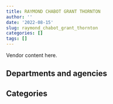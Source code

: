```yaml
---
title: RAYMOND CHABOT GRANT THORNTON
author: ''
date: '2022-08-15'
slug: raymond_chabot_grant_thornton
categories: []
tags: []
---
```


<script src="/rmarkdown-libs/htmlwidgets/htmlwidgets.js"></script>
<link href="/rmarkdown-libs/datatables-css/datatables-crosstalk.css" rel="stylesheet" />
<script src="/rmarkdown-libs/datatables-binding/datatables.js"></script>
<script src="/rmarkdown-libs/jquery/jquery-3.6.0.min.js"></script>
<link href="/rmarkdown-libs/dt-core-bootstrap/css/dataTables.bootstrap.min.css" rel="stylesheet" />
<link href="/rmarkdown-libs/dt-core-bootstrap/css/dataTables.bootstrap.extra.css" rel="stylesheet" />
<script src="/rmarkdown-libs/dt-core-bootstrap/js/jquery.dataTables.min.js"></script>
<script src="/rmarkdown-libs/dt-core-bootstrap/js/dataTables.bootstrap.min.js"></script>
<link href="/rmarkdown-libs/crosstalk/css/crosstalk.min.css" rel="stylesheet" />
<script src="/rmarkdown-libs/crosstalk/js/crosstalk.min.js"></script>
<script src="/rmarkdown-libs/htmlwidgets/htmlwidgets.js"></script>
<link href="/rmarkdown-libs/datatables-css/datatables-crosstalk.css" rel="stylesheet" />
<script src="/rmarkdown-libs/datatables-binding/datatables.js"></script>
<script src="/rmarkdown-libs/jquery/jquery-3.6.0.min.js"></script>
<link href="/rmarkdown-libs/dt-core-bootstrap/css/dataTables.bootstrap.min.css" rel="stylesheet" />
<link href="/rmarkdown-libs/dt-core-bootstrap/css/dataTables.bootstrap.extra.css" rel="stylesheet" />
<script src="/rmarkdown-libs/dt-core-bootstrap/js/jquery.dataTables.min.js"></script>
<script src="/rmarkdown-libs/dt-core-bootstrap/js/dataTables.bootstrap.min.js"></script>
<link href="/rmarkdown-libs/crosstalk/css/crosstalk.min.css" rel="stylesheet" />
<script src="/rmarkdown-libs/crosstalk/js/crosstalk.min.js"></script>

Vendor content here.

## Departments and agencies

<div id="htmlwidget-1" style="width:100%;height:auto;" class="datatables html-widget"></div>
<script type="application/json" data-for="htmlwidget-1">{"x":{"style":"bootstrap","filter":"none","vertical":false,"data":[["<a href=\"/departments/aandc-aadnc/\">Crown-Indigenous Relations and Northern Affairs Canada<\/a>","<a href=\"/departments/acoa-apeca/\">Atlantic Canada Opportunities Agency<\/a>","<a href=\"/departments/atssc-scdata/\">Administrative Tribunals Support Service of Canada<\/a>","<a href=\"/departments/cas-satj/\">Courts Administration Service<\/a>","<a href=\"/departments/cbsa-asfc/\">Canada Border Services Agency<\/a>","<a href=\"/departments/cer-rec/\">Canada Energy Regulator<\/a>","<a href=\"/departments/cfia-acia/\">Canadian Food Inspection Agency<\/a>","<a href=\"/departments/cgc-ccg/\">Canadian Grain Commission<\/a>","<a href=\"/departments/cic/\">Immigration, Refugees and Citizenship Canada<\/a>","<a href=\"/departments/cihr-irsc/\">Canadian Institutes of Health Research<\/a>","<a href=\"/departments/cnsc-ccsn/\">Canadian Nuclear Safety Commission<\/a>","<a href=\"/departments/dfatd-maecd/\">Global Affairs Canada<\/a>","<a href=\"/departments/dfo-mpo/\">Fisheries and Oceans Canada<\/a>","<a href=\"/departments/dnd-mdn/\">National Defence<\/a>","<a href=\"/departments/ec/\">Environment and Climate Change Canada<\/a>","<a href=\"/departments/elections/\">Elections Canada<\/a>","<a href=\"/departments/esdc-edsc/\">Employment and Social Development Canada<\/a>","<a href=\"/departments/fcac-acfc/\">Financial Consumer Agency of Canada<\/a>","<a href=\"/departments/fin/\">Department of Finance Canada<\/a>","<a href=\"/departments/hc-sc/\">Health Canada<\/a>","<a href=\"/departments/iaac-aeic/\">Impact Assessment Agency of Canada<\/a>","<a href=\"/departments/ic/\">Innovation, Science and Economic Development Canada<\/a>","<a href=\"/departments/infc/\">Infrastructure Canada<\/a>","<a href=\"/departments/isc-sac/\">Indigenous Services Canada<\/a>","<a href=\"/departments/jus/\">Department of Justice Canada<\/a>","<a href=\"/departments/nrc-cnrc/\">National Research Council Canada<\/a>","<a href=\"/departments/nrcan-rncan/\">Natural Resources Canada<\/a>","<a href=\"/departments/nserc-crsng/\">Natural Sciences and Engineering Research Council of Canada<\/a>","<a href=\"/departments/oag-bvg/\">Office of the Auditor General of Canada<\/a>","<a href=\"/departments/ocol-clo/\">Office of the Commissioner of Official Languages<\/a>","<a href=\"/departments/oic-ci/\">Office of the Information Commissioner of Canada<\/a>","<a href=\"/departments/opc-cpvp/\">Office of the Privacy Commissioner of Canada<\/a>","<a href=\"/departments/osfi-bsif/\">Office of the Superintendent of Financial Institutions Canada<\/a>","<a href=\"/departments/pc/\">Parks Canada<\/a>","<a href=\"/departments/pch/\">Canadian Heritage<\/a>","<a href=\"/departments/pco-bcp/\">Privy Council Office<\/a>","<a href=\"/departments/phac-aspc/\">Public Health Agency of Canada<\/a>","<a href=\"/departments/polar-polaire/\">Polar Knowledge Canada<\/a>","<a href=\"/departments/ppsc-sppc/\">Public Prosecution Service of Canada<\/a>","<a href=\"/departments/ps-sp/\">Public Safety Canada<\/a>","<a href=\"/departments/pwgsc-tpsgc/\">Public Services and Procurement Canada<\/a>","<a href=\"/departments/rcmp-grc/\">Royal Canadian Mounted Police<\/a>","<a href=\"/departments/ssc-spc/\">Shared Services Canada<\/a>","<a href=\"/departments/tc/\">Transport Canada<\/a>","<a href=\"/departments/vac-acc/\">Veterans Affairs Canada<\/a>"],["$   854,151.44","$     5,490.10","$     6,908.16",null,"$   568,193.30","$   326,948.28","$    69,156.00","$    39,353.25","$   162,537.71",null,null,"$   936,798.56",null,null,"$    24,845.88",null,null,null,"$    56,642.31","$   243,979.93",null,"$ 1,017,310.55",null,"$    79,800.00","$   115,799.89","$    73,045.88","$   860,315.95",null,"$    83,566.35","$   113,873.10",null,"$    13,222.12","$    86,898.59",null,"$   339,056.83",null,"$    68,459.81",null,"$    10,978.98",null,"$   148,896.39",null,"$   168,548.09",null,"$    24,521.00"],["$   854,151.44","$    19,464.90","$    81,338.06","$    24,789.38","$   430,708.38","$    25,000.00",null,"$    51,305.87",null,null,"$    24,577.50","$ 1,170,452.13",null,null,"$   141,721.06","$ 2,246,888.16",null,"$   431,856.34",null,"$   206,640.26",null,"$   996,765.38","$   244,911.72","$   177,600.61","$    96,526.25",null,"$    97,346.87","$    23,672.01","$   102,154.39","$   149,729.51","$    68,783.79","$     9,772.88","$   221,123.18",null,"$   481,582.77","$    24,577.50","$   211,207.75",null,"$    37,752.27","$   730,278.77","$   343,726.42",null,"$   168,548.09","$   180,050.17","$   725,570.54"],["$   985,910.06","$    19,550.00",null,"$    30,510.00","$ 2,155,271.20","$    40,687.50","$    81,360.00","$    51,446.44",null,"$    24,916.50","$    38,137.50","$ 1,250,146.78","$     9,968.59","$    20,832.22","$    56,610.81","$ 2,253,044.02",null,null,null,"$   207,206.40",null,"$    17,797.50","$   218,260.52",null,"$   197,444.01",null,"$   188,447.12","$    35,313.99","$   159,101.12","$   214,686.77",null,null,"$   102,503.17",null,"$   302,192.41","$    45,200.00","$    86,282.34","$    69,071.11","$    38,307.00","$ 1,272,400.65","$   560,280.15","$    39,550.00","$    98,819.97","$   172,905.33","$   870,140.81"],["$   854,151.44",null,null,"$     9,048.31","$ 1,038,081.07",null,null,"$     8,574.41",null,null,"$    65,229.25","$ 1,316,150.85","$    29,706.41","$   409,955.74",null,"$ 1,639,403.89","$    45,987.23",null,"$    13,242.19","$   221,570.69","$    95,048.23","$    69,492.91","$    34,608.73","$   170,162.87","$   236,955.75","$    56,679.15","$   588,523.43",null,"$   166,764.14","$   250,489.46",null,"$    30,329.70","$   109,090.20","$    47,356.69","$   381,917.34",null,null,"$    97,716.89","$    38,137.50","$ 1,340,098.67","$   717,170.41",null,"$    39,324.00","$   113,522.63","$   892,775.88"]],"container":"<table class=\"table table-striped table-hover row-border order-column display\">\n  <thead>\n    <tr>\n      <th>Department<\/th>\n      <th>2017-2018<\/th>\n      <th>2018-2019<\/th>\n      <th>2019-2020<\/th>\n      <th>2020-2021<\/th>\n    <\/tr>\n  <\/thead>\n<\/table>","options":{"order":[[4,"desc"]],"pageLength":10,"autoWidth":true,"columnDefs":[],"orderClasses":false}},"evals":[],"jsHooks":[]}</script>

## Categories

<div id="htmlwidget-2" style="width:100%;height:auto;" class="datatables html-widget"></div>
<script type="application/json" data-for="htmlwidget-2">{"x":{"style":"bootstrap","filter":"none","vertical":false,"data":[["<a href=\"/categories/2_professional_services/\">Professional services<\/a>","<a href=\"/categories/3_information_technology/\">Information technology<\/a>","<a href=\"/categories/7_travel/\">Travel<\/a>",null],["$  6,159,128.05","$    340,170.40",null,null],["$ 10,557,319.29","$    190,523.14","$     52,731.92",null],["$ 10,845,541.35","$  1,027,556.38","$     22,559.25","$     18,645.00"],["$ 10,113,651.45","$  1,013,614.58",null,null]],"container":"<table class=\"table table-striped table-hover row-border order-column display\">\n  <thead>\n    <tr>\n      <th>Category<\/th>\n      <th>2017-2018<\/th>\n      <th>2018-2019<\/th>\n      <th>2019-2020<\/th>\n      <th>2020-2021<\/th>\n    <\/tr>\n  <\/thead>\n<\/table>","options":{"order":[[4,"desc"]],"pageLength":20,"autoWidth":true,"columnDefs":[],"orderClasses":false,"lengthMenu":[10,20,25,50,100]}},"evals":[],"jsHooks":[]}</script>
